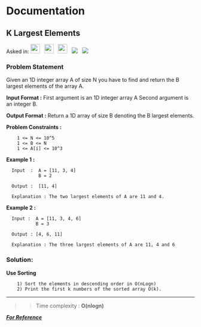 # Documentation

## **K Largest Elements**

Asked in: 
<img src= "https://img.shields.io/badge/-Amazon-orange" height="25">&nbsp;&nbsp;
<img src= "https://img.shields.io/badge/-Delhivery-red" height="25">&nbsp;&nbsp;
<img src= "https://img.shields.io/badge/-Flipkart-yellow" height="25">&nbsp;&nbsp;
<img src= "https://img.shields.io/badge/-Interviewbit-skyblue">&nbsp;&nbsp;
<img src= "https://img.shields.io/badge/-Python-brown">&nbsp;&nbsp;


### Problem Statement 
Given an 1D integer array A of size N you have to find and return the B largest elements of the array A.

**Input Format :** 
        First argument is an 1D integer array A
        Second argument is an integer B.

**Output Format :**
       Return a 1D array of size B denoting the B largest elements.

**Problem Constraints :**

        1 <= N <= 10^5
        1 <= B <= N
        1 <= A[i] <= 10^3

**Example 1 :**

      Input  :  A = [11, 3, 4]
                B = 2
      
      Output :  [11, 4]
      
      Explanation : The two largest elements of A are 11 and 4.

**Example 2 :**
      
      Input :  A = [11, 3, 4, 6]
               B = 3
      
      Output : [4, 6, 11]
      
      Explanation : The three largest elements of A are 11, 4 and 6



        
 ### Solution:

**Use Sorting**

        1) Sort the elements in descending order in O(nLogn)
        2) Print the first k numbers of the sorted array O(k).


****
 
           
 >>Time complexity : **O(nlogn)**

***[For Reference](https://www.interviewbit.com/problems/k-largest-elements/)***
